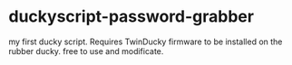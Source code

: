 # duckyscript-password-grabber
my first ducky script. Requires TwinDucky firmware to be installed on the rubber ducky. free to use and modificate.
